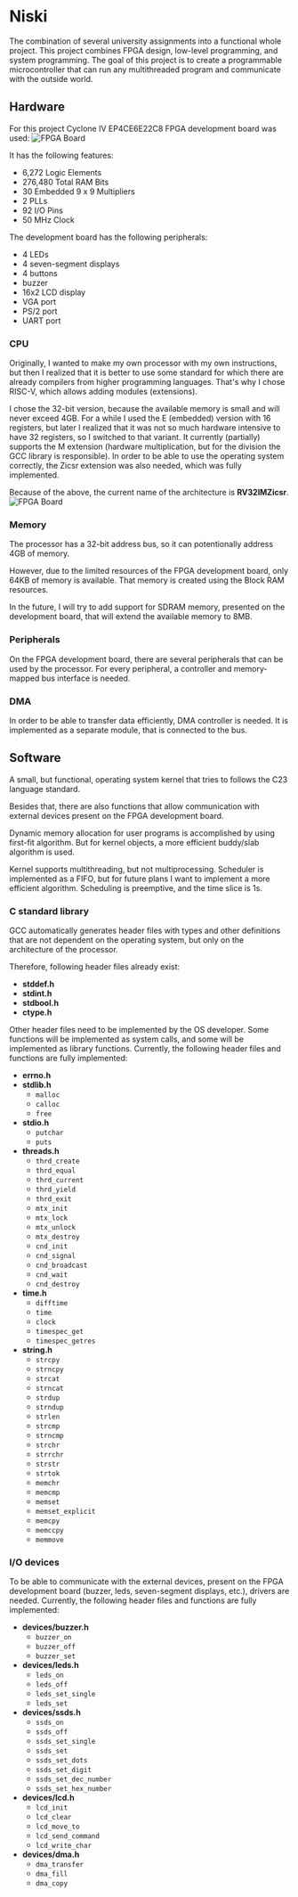 # Niski

The combination of several university assignments into a functional whole project.
This project combines FPGA design, low-level programming, and system programming. 
The goal of this project is to create a programmable microcontroller that can run any 
multithreaded program and communicate with the outside world.

## Hardware
For this project Cyclone IV EP4CE6E22C8 FPGA development board was used:
![FPGA Board](board.jpg)

It has the following features:
- 6,272 Logic Elements
- 276,480 Total RAM Bits
- 30 Embedded 9 x 9 Multipliers
- 2 PLLs
- 92 I/O Pins
- 50 MHz Clock

The development board has the following peripherals:
- 4 LEDs
- 4 seven-segment displays
- 4 buttons
- buzzer
- 16x2 LCD display
- VGA port
- PS/2 port
- UART port

### CPU
Originally, I wanted to make my own processor with my own instructions, but then I realized that it is better to use some standard for which there are already compilers from higher programming languages. 
That's why I chose RISC-V, which allows adding modules (extensions). 

I chose the 32-bit version, because the available memory is small and will never exceed 4GB. 
For a while I used the E (embedded) version with 16 registers, but later I realized that it was not so much hardware intensive to have 32 registers, so I switched to that variant.
It currently (partially) supports the M extension (hardware multiplication, but for the division the GCC library is responsible). 
In order to be able to use the operating system correctly, the Zicsr extension was also needed, which was fully implemented.

Because of the above, the current name of the architecture is **RV32IMZicsr**.
![FPGA Board](riscv.png)

### Memory
The processor has a 32-bit address bus, so it can
potentionally address 4GB of memory.

However, due to the limited resources of the FPGA
development board, only 64KB of memory is available.
That memory is created using the Block RAM resources.

In the future, I will try to add support for SDRAM
memory, presented on the development board, that will
extend the available memory to 8MB.

### Peripherals
On the FPGA development board, there are several
peripherals that can be used by the processor.
For every peripheral, a controller and memory-mapped
bus interface is needed.

### DMA
In order to be able to transfer data efficiently,
DMA controller is needed. It is implemented as a
separate module, that is connected to the bus.

## Software
A small, but functional, operating system kernel that
tries to follows the C23 language standard.

Besides that, there are also functions that allow communication 
with external devices present on the FPGA development board.

Dynamic memory allocation for user programs is accomplished
by using first-fit algorithm. But for kernel objects, a more
efficient buddy/slab algorithm is used.

Kernel supports multithreading, but not multiprocessing.
Scheduler is implemented as a FIFO, but for future plans
I want to implement a more efficient algorithm. Scheduling is
preemptive, and the time slice is 1s.

### C standard library
GCC automatically generates header files with
types and other definitions that are not
dependent on the operating system, but only on
the architecture of the processor.

Therefore, following header files already exist:
- __stddef.h__
- __stdint.h__
- __stdbool.h__
- __ctype.h__

Other header files need to be implemented by the OS developer. 
Some functions will be implemented as system calls,
and some will be implemented as library functions.
Currently, the following header files and functions are fully implemented:
- __errno.h__
- __stdlib.h__
	- `malloc`
	- `calloc`
	- `free`
- __stdio.h__
	- `putchar`
	- `puts`
- __threads.h__
	- `thrd_create`
	- `thrd_equal`
	- `thrd_current`
	- `thrd_yield`
	- `thrd_exit`
	- `mtx_init`
	- `mtx_lock`
	- `mtx_unlock`
	- `mtx_destroy`
	- `cnd_init`
	- `cnd_signal`
	- `cnd_broadcast`
	- `cnd_wait`
	- `cnd_destroy`
- __time.h__
	- `difftime`
	- `time`
	- `clock`
	- `timespec_get`
	- `timespec_getres`
- __string.h__
	- `strcpy`
	- `strncpy`
	- `strcat`
	- `strncat`
	- `strdup`
	- `strndup`
	- `strlen`
	- `strcmp`
	- `strncmp`
	- `strchr`
	- `strrchr`
	- `strstr`
	- `strtok`
	- `memchr`
	- `memcmp`
	- `memset`
	- `memset_explicit`
	- `memcpy`
	- `memccpy`
	- `memmove`

### I/O devices
To be able to communicate with the external devices,
present on the FPGA development board 
(buzzer, leds, seven-segment displays, etc.), 
drivers are needed. 
Currently, the following header files and functions are fully implemented:
- __devices/buzzer.h__
	- `buzzer_on`
	- `buzzer_off`
	- `buzzer_set`
- __devices/leds.h__
	- `leds_on`
	- `leds_off`
	- `leds_set_single`
	- `leds_set`
- __devices/ssds.h__
	- `ssds_on`
	- `ssds_off`
	- `ssds_set_single`
	- `ssds_set`
	- `ssds_set_dots`
	- `ssds_set_digit`
	- `ssds_set_dec_number`
	- `ssds_set_hex_number`
- __devices/lcd.h__
	- `lcd_init`
	- `lcd_clear`
	- `lcd_move_to`
	- `lcd_send_command`
	- `lcd_write_char`
- __devices/dma.h__
	- `dma_transfer`
	- `dma_fill`
	- `dma_copy`